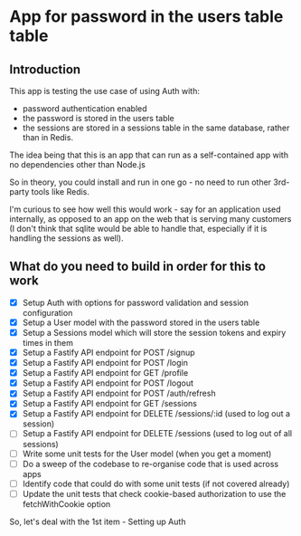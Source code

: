 # App for password in the users table table

## Introduction

This app is testing the use case of using Auth with:

- password authentication enabled
- the password is stored in the users table
- the sessions are stored in a sessions table in the same database, rather than
  in Redis.

The idea being that this is an app that can run as a self-contained app with no 
dependencies other than Node.js

So in theory, you could install and run in one go - no need to run other 
3rd-party tools like Redis.

I'm curious to see how well this would work - say for an application used 
internally, as opposed to an app on the web that is serving many customers 
(I don't think that sqlite would be able to handle that, especially if it is 
handling the sessions as well).

## What do you need to build in order for this to work

- [x] Setup Auth with options for password validation and session configuration
- [x] Setup a User model with the password stored in the users table
- [x] Setup a Sessions model which will store the session tokens and expiry times in them
- [x] Setup a Fastify API endpoint for POST /signup
- [x] Setup a Fastify API endpoint for POST /login
- [x] Setup a Fastify API endpoint for GET /profile
- [x] Setup a Fastify API endpoint for POST /logout
- [x] Setup a Fastify API endpoint for POST /auth/refresh
- [x] Setup a Fastify API endpoint for GET /sessions
- [x] Setup a Fastify API endpoint for DELETE /sessions/:id (used to log out a session)
- [ ] Setup a Fastify API endpoint for DELETE /sessions (used to log out of all sessions)
- [ ] Write some unit tests for the User model (when you get a moment)
- [ ] Do a sweep of the codebase to re-organise code that is used across apps
- [ ] Identify code that could do with some unit tests (if not covered already)
- [ ] Update the unit tests that check cookie-based authorization to use the fetchWithCookie option

So, let's deal with the 1st item - Setting up Auth
